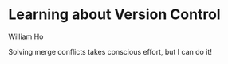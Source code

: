 # Learning about Version Control

William Ho

Solving merge conflicts takes conscious effort, but I can do it!
